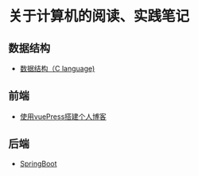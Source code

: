 # 关于计算机的阅读、实践笔记
## 数据结构
* [数据结构（C language)](/program/dataStructure/dataStructure.md)
## 前端
* [使用vuePress搭建个人博客](/program/front/vuePress.md)
## 后端
* [SpringBoot](/program/end/springBoot.md)